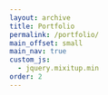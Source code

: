 ```yaml
---
layout: archive
title: Portfolio
permalink: /portfolio/
main_offset: small
main_nav: true
custom_js:
  - jquery.mixitup.min
order: 2
---
```


